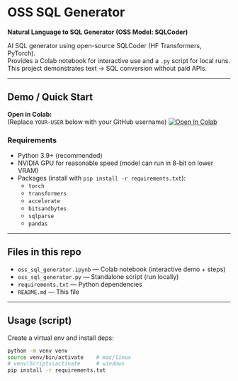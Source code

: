 # OSS SQL Generator

**Natural Language to SQL Generator (OSS Model: SQLCoder)**

AI SQL generator using open-source SQLCoder (HF Transformers, PyTorch).  
Provides a Colab notebook for interactive use and a `.py` script for local runs. This project demonstrates text → SQL conversion without paid APIs.

---

## Demo / Quick Start

**Open in Colab:**  
(Replace `YOUR-USER` below with your GitHub username)
[![Open In Colab](https://colab.research.google.com/assets/colab-badge.svg)](https://colab.research.google.com/github/YOUR-USER/oss-sql-generator/blob/main/oss_sql_generator.ipynb)

### Requirements
- Python 3.9+ (recommended)
- NVIDIA GPU for reasonable speed (model can run in 8-bit on lower VRAM)
- Packages (install with `pip install -r requirements.txt`):
  - `torch`
  - `transformers`
  - `accelerate`
  - `bitsandbytes`
  - `sqlparse`
  - `pandas`

---

## Files in this repo
- `oss_sql_generator.ipynb` — Colab notebook (interactive demo + steps)
- `oss_sql_generator.py` — Standalone script (run locally)
- `requirements.txt` — Python dependencies
- `README.md` — This file

---

## Usage (script)
Create a virtual env and install deps:
```bash
python -m venv venv
source venv/bin/activate    # mac/linux
# venv\Scripts\activate     # windows
pip install -r requirements.txt

